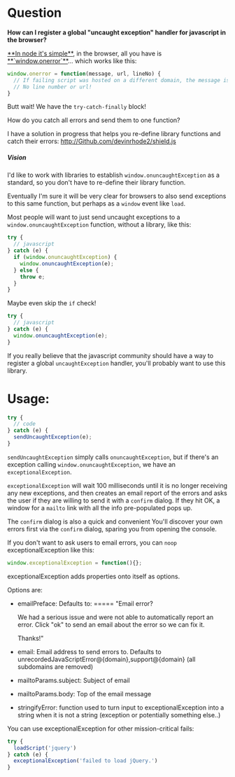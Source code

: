 # Question

**How can I register a global "uncaught exception" handler for javascript in the browser?**

<a href="http://nodejs.org/api/process.html#process_event_uncaughtexception">
**In node it's simple**</a>,
in the browser, all you have is
<a href="http://webcache.googleusercontent.com/search?q=cache%3Ahttps%3A%2F%2Fdeveloper.mozilla.org%2Fen-US%2Fdocs%2FWeb%2FAPI%2FGlobalEventHandlers.onerror%3Fredirectlocale%3Den-US%26redirectslug%3DWeb%252FAPI%252FWindow.onerror&oq=cache%3Ahttps%3A%2F%2Fdeveloper.mozilla.org%2Fen-US%2Fdocs%2FWeb%2FAPI%2FGlobalEventHandlers.onerror%3Fredirectlocale%3Den-US%26redirectslug%3DWeb%252FAPI%252FWindow.onerror&aqs=chrome..69i57j69i58.3391j0j4&sourceid=chrome&espv=210&es_sm=91&ie=UTF-8">
**`window.onerror`**</a>... which works like this:

```javascript
window.onerror = function(message, url, lineNo) {
  // If failing script was hosted on a different domain, the message is just "Script error."
  // No line number or url!
}
```

Butt wait! We have the `try-catch-finally` block!

How do you catch all errors and send them to one function?

I have a solution in progress that helps you re-define library functions and catch their errors:
http://Github.com/devinrhode2/shield.js

##### Vision
I'd like to work with libraries to establish `window.onuncaughtException` as a standard, so you don't have to
re-define their library function.

Eventually I'm sure it will be very clear for browsers to also send exceptions to this same function,
but perhaps as a `window` event like `load`.

Most people will want to just send uncaught exceptions to a
`window.onuncaughtException` function, without a library, like this:
```javascript
try {
  // javascript
} catch (e) {
  if (window.onuncaughtException) {
    window.onuncaughtException(e);
  } else {
    throw e;
  }
}
```

Maybe even skip the `if` check!
```javascript
try {
  // javascript
} catch (e) {
  window.onuncaughtException(e);
}
```

If you really believe that the javascript community should have a way to register a global `uncaughtException`
handler, you'll probably want to use this library.

# Usage:

```javascript
try {
  // code
} catch (e) {
  sendUncaughtException(e);
}
```

`sendUncaughtException` simply calls `onuncaughtException`, but if there's an exception
calling `window.onuncaughtException`, we have an `exceptionalException`.

`exceptionalException` will wait 100 milliseconds until it is no longer receiving any new exceptions,
and then creates an email report of the errors and asks the user if they are willing to send it with a `confirm` dialog.
If they hit OK, a window for a `mailto` link with all the info pre-populated pops up.

The `confirm` dialog is also a quick and convenient 
You'll discover your own errors first via the `confirm` dialog,
sparing you from opening the console.

If you don't want to ask users to email errors, you can `noop` exceptionalException like this:
```javascript
window.exceptionalException = function(){};
```

exceptionalException adds properties onto itself as options.

Options are:
 - emailPreface: Defaults to:
=====
    "Email error?

     We had a serious issue and were not able to automatically report an error.
     Click "ok" to send an email about the error so we can fix it.

     Thanks!"
 - email: Email address to send errors to. Defaults to unrecordedJavaScriptError@{domain},support@{domain} (all subdomains are removed)
 - mailtoParams.subject: Subject of email
 - mailtoParams.body: Top of the email message
 - stringifyError: function used to turn input to exceptionalException into a string
     when it is not a string (exception or potentially something else..)

You can use exceptionalException for other mission-critical fails:

```javascript
try {
  loadScript('jquery')
} catch (e) {
  exceptionalException('failed to load jQuery.')
}
```
